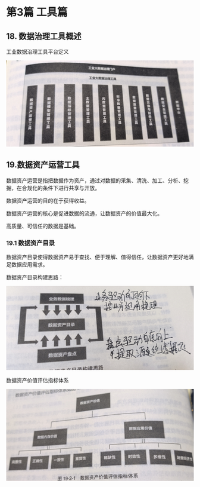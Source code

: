 # 第3篇 工具篇
## 18. 数据治理工具概述
工业数据治理工具平台定义

![img.png](img/18-0-1.png)

## 19.数据资产运营工具

数据资产运营是指把数据作为资产，通过对数据的采集、清洗、加工、分析、挖掘，在合规化的条件下进行共享与开放。

数据资产运营的目的在于获得收益。

数据资产运营的核心是促进数据的流通，让数据资产的价值最大化。

高质量、可信任的数据是基础。

### 19.1 数据资产目录

数据资产目录使得数据资产易于查找、便于理解、值得信任，让数据资产更好地满足数据应用需求。

数据资产目录构建思路：

![img.png](img/19-1-1.png)

数据资产价值评估指标体系

![img.png](img/19-2-1.png)

